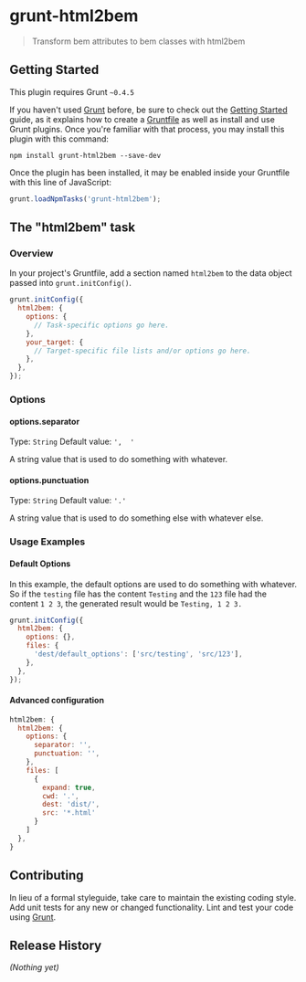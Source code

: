 # grunt-html2bem

> Transform bem attributes to bem classes with html2bem

## Getting Started
This plugin requires Grunt `~0.4.5`

If you haven't used [Grunt](http://gruntjs.com/) before, be sure to check out the [Getting Started](http://gruntjs.com/getting-started) guide, as it explains how to create a [Gruntfile](http://gruntjs.com/sample-gruntfile) as well as install and use Grunt plugins. Once you're familiar with that process, you may install this plugin with this command:

```shell
npm install grunt-html2bem --save-dev
```

Once the plugin has been installed, it may be enabled inside your Gruntfile with this line of JavaScript:

```js
grunt.loadNpmTasks('grunt-html2bem');
```

## The "html2bem" task

### Overview
In your project's Gruntfile, add a section named `html2bem` to the data object passed into `grunt.initConfig()`.

```js
grunt.initConfig({
  html2bem: {
    options: {
      // Task-specific options go here.
    },
    your_target: {
      // Target-specific file lists and/or options go here.
    },
  },
});
```

### Options

#### options.separator
Type: `String`
Default value: `',  '`

A string value that is used to do something with whatever.

#### options.punctuation
Type: `String`
Default value: `'.'`

A string value that is used to do something else with whatever else.

### Usage Examples

#### Default Options
In this example, the default options are used to do something with whatever. So if the `testing` file has the content `Testing` and the `123` file had the content `1 2 3`, the generated result would be `Testing, 1 2 3.`

```js
grunt.initConfig({
  html2bem: {
    options: {},
    files: {
      'dest/default_options': ['src/testing', 'src/123'],
    },
  },
});
```

#### Advanced configuration

```js
html2bem: {
  html2bem: {
    options: {
      separator: '',
      punctuation: '',
    },
    files: [
      {
        expand: true,
        cwd: '.',
        dest: 'dist/',
        src: '*.html'
      }
    ]
  },
}
```

## Contributing
In lieu of a formal styleguide, take care to maintain the existing coding style. Add unit tests for any new or changed functionality. Lint and test your code using [Grunt](http://gruntjs.com/).

## Release History
_(Nothing yet)_
